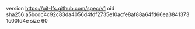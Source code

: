 version https://git-lfs.github.com/spec/v1
oid sha256:a5bcdc4c92c83da4056d4fdf2735e10acfe8af88a64fd66ea38413731c00fd4e
size 60

